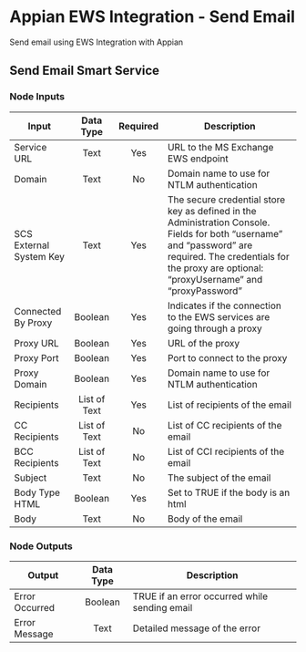 
# Appian EWS Integration - Send Email
Send email using EWS Integration with Appian

## Send Email Smart Service
### Node Inputs
| Input             | Data Type | Required | Description |
| ----------------- |:---------:|:--------:| ----------- |
| Service URL          | Text      | Yes      | URL to the MS Exchange EWS endpoint |
| Domain          | Text      | No      | Domain name to use for NTLM authentication |
| SCS External System Key    | Text      | Yes      | The secure credential store key as defined in the Administration Console. Fields for both “username” and “password” are required. The credentials for the proxy are optional: “proxyUsername” and “proxyPassword” |
| Connected By Proxy       | Boolean      | Yes       | Indicates if the connection to the EWS services are going through a proxy |
| Proxy URL       | Boolean      | Yes       | URL of the proxy |
| Proxy Port       | Boolean      | Yes       | Port to connect to the proxy |
| Proxy Domain      | Boolean      | Yes       | Domain name to use for NTLM authentication |
| Recipients | List of Text    | Yes      | List of recipients of the email |
| CC Recipients         | List of Text      | No | List of CC recipients of the email |
| BCC Recipients         | List of Text      | No      | List of CCI recipients of the email |
| Subject         | Text      | No      | The subject of the email |
| Body Type HTML         | Boolean      | Yes      | Set to TRUE if the body is an html |
| Body         | Text | No      | Body of the email |

### Node Outputs
| Output             | Data Type | Description |
| ----------------- |:---------:| ----------- |
| Error Occurred        | Boolean   | TRUE if an error occurred while sending email |
| Error Message         | Text      | Detailed message of the error |